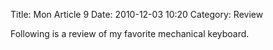 Title: Mon Article 9
Date: 2010-12-03 10:20
Category: Review

Following is a review of my favorite mechanical keyboard.